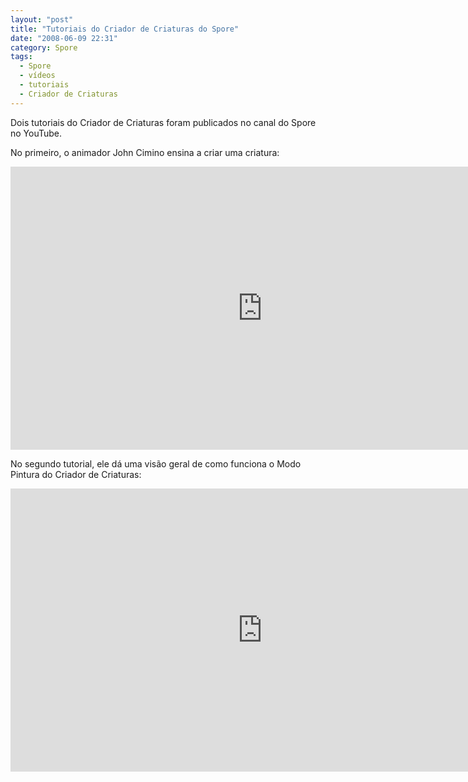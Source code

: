 ```yaml
---
layout: "post"
title: "Tutoriais do Criador de Criaturas do Spore"
date: "2008-06-09 22:31"
category: Spore
tags:
  - Spore
  - vídeos
  - tutoriais
  - Criador de Criaturas
---
```


Dois tutoriais do Criador de Criaturas foram publicados no canal do Spore no YouTube.

No primeiro, o animador John Cimino ensina a criar uma criatura:

<iframe width="806" height="453" src="https://www.youtube.com/embed/ZRr3lgckIAM" frameborder="0" allow="accelerometer; autoplay; encrypted-media; gyroscope; picture-in-picture" allowfullscreen></iframe>

No segundo tutorial, ele dá uma visão geral de como funciona o Modo Pintura do Criador de Criaturas:

<iframe width="806" height="453" src="https://www.youtube.com/embed/YWczRAiJnu8" frameborder="0" allow="accelerometer; autoplay; encrypted-media; gyroscope; picture-in-picture" allowfullscreen></iframe>
